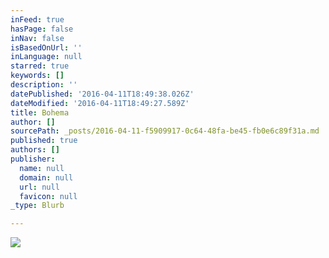 ```yaml
---
inFeed: true
hasPage: false
inNav: false
isBasedOnUrl: ''
inLanguage: null
starred: true
keywords: []
description: ''
datePublished: '2016-04-11T18:49:38.026Z'
dateModified: '2016-04-11T18:49:27.589Z'
title: Bohema
author: []
sourcePath: _posts/2016-04-11-f5909917-0c64-48fa-be45-fb0e6c89f31a.md
published: true
authors: []
publisher:
  name: null
  domain: null
  url: null
  favicon: null
_type: Blurb

---
```

![](https://the-grid-user-content.s3-us-west-2.amazonaws.com/981de9dd-551c-4054-afe3-ce9596b97f3d.jpg)